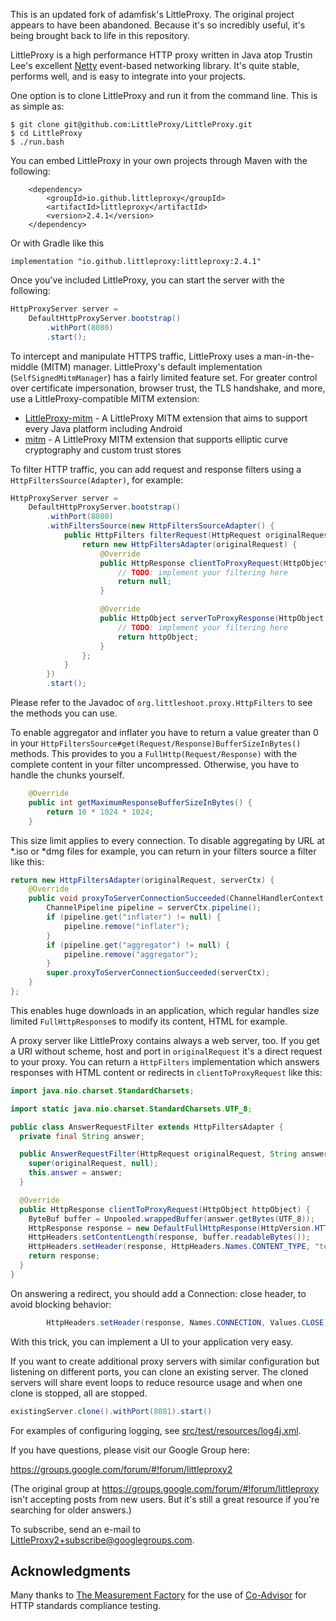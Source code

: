 This is an updated fork of adamfisk's LittleProxy.  The original project appears
to have been abandoned.  Because it's so incredibly useful, it's being brought
back to life in this repository.

LittleProxy is a high performance HTTP proxy written in Java atop Trustin Lee's
excellent [Netty](http://netty.io) event-based networking library. It's quite
stable, performs well, and is easy to integrate into your projects. 

One option is to clone LittleProxy and run it from the command line. This is as simple as:

```
$ git clone git@github.com:LittleProxy/LittleProxy.git
$ cd LittleProxy
$ ./run.bash
```

You can embed LittleProxy in your own projects through Maven with the following:
```
    <dependency>
        <groupId>io.github.littleproxy</groupId>
        <artifactId>littleproxy</artifactId>
        <version>2.4.1</version>
    </dependency>
```

Or with Gradle like this

`implementation "io.github.littleproxy:littleproxy:2.4.1"`

Once you've included LittleProxy, you can start the server with the following:

```java
HttpProxyServer server =
    DefaultHttpProxyServer.bootstrap()
        .withPort(8080)
        .start();
```

To intercept and manipulate HTTPS traffic, LittleProxy uses a man-in-the-middle (MITM) manager. LittleProxy's default
implementation (`SelfSignedMitmManager`) has a fairly limited feature set. For greater control over certificate impersonation,
browser trust, the TLS handshake, and more, use a LittleProxy-compatible MITM extension:
- [LittleProxy-mitm](https://github.com/ganskef/LittleProxy-mitm) - A LittleProxy MITM extension that aims to support every Java platform including Android
- [mitm](https://github.com/lightbody/browsermob-proxy/tree/master/mitm) - A LittleProxy MITM extension that supports elliptic curve cryptography and custom trust stores

To filter HTTP traffic, you can add request and response filters using a 
`HttpFiltersSource(Adapter)`, for example:

```java
HttpProxyServer server =
    DefaultHttpProxyServer.bootstrap()
        .withPort(8080)
        .withFiltersSource(new HttpFiltersSourceAdapter() {
            public HttpFilters filterRequest(HttpRequest originalRequest, ChannelHandlerContext ctx) {
                return new HttpFiltersAdapter(originalRequest) {
                    @Override
                    public HttpResponse clientToProxyRequest(HttpObject httpObject) {
                        // TODO: implement your filtering here
                        return null;
                    }

                    @Override
                    public HttpObject serverToProxyResponse(HttpObject httpObject) {
                        // TODO: implement your filtering here
                        return httpObject;
                    }
                };
            }
        })
        .start();
```

Please refer to the Javadoc of `org.littleshoot.proxy.HttpFilters` to see the 
methods you can use. 

To enable aggregator and inflater you have to return a value greater than 0 in 
your `HttpFiltersSource#get(Request/Response)BufferSizeInBytes()` methods. This 
provides to you a `FullHttp(Request/Response)` with the complete content in your 
filter uncompressed. Otherwise, you have to handle the chunks yourself.

```java
    @Override
    public int getMaximumResponseBufferSizeInBytes() {
        return 10 * 1024 * 1024;
    }
```

This size limit applies to every connection. To disable aggregating by URL at 
*.iso or *dmg files for example, you can return in your filters source a filter 
like this:

```java
return new HttpFiltersAdapter(originalRequest, serverCtx) {
    @Override
    public void proxyToServerConnectionSucceeded(ChannelHandlerContext serverCtx) {
        ChannelPipeline pipeline = serverCtx.pipeline();
        if (pipeline.get("inflater") != null) {
            pipeline.remove("inflater");
        }
        if (pipeline.get("aggregator") != null) {
            pipeline.remove("aggregator");
        }
        super.proxyToServerConnectionSucceeded(serverCtx);
    }
};
```
This enables huge downloads in an application, which regular handles size 
limited `FullHttpResponse`s to modify its content, HTML for example. 

A proxy server like LittleProxy contains always a web server, too. If you get a 
URI without scheme, host and port in `originalRequest` it's a direct request to 
your proxy. You can return a `HttpFilters` implementation which answers 
responses with HTML content or redirects in `clientToProxyRequest` like this:

```java
import java.nio.charset.StandardCharsets;

import static java.nio.charset.StandardCharsets.UTF_8;

public class AnswerRequestFilter extends HttpFiltersAdapter {
  private final String answer;

  public AnswerRequestFilter(HttpRequest originalRequest, String answer) {
    super(originalRequest, null);
    this.answer = answer;
  }

  @Override
  public HttpResponse clientToProxyRequest(HttpObject httpObject) {
    ByteBuf buffer = Unpooled.wrappedBuffer(answer.getBytes(UTF_8));
    HttpResponse response = new DefaultFullHttpResponse(HttpVersion.HTTP_1_1, HttpResponseStatus.OK, buffer);
    HttpHeaders.setContentLength(response, buffer.readableBytes());
    HttpHeaders.setHeader(response, HttpHeaders.Names.CONTENT_TYPE, "text/html");
    return response;
  }
}
```
On answering a redirect, you should add a Connection: close header, to avoid 
blocking behavior:
```java
		HttpHeaders.setHeader(response, Names.CONNECTION, Values.CLOSE);
```
With this trick, you can implement a UI to your application very easy.

If you want to create additional proxy servers with similar configuration but
listening on different ports, you can clone an existing server.  The cloned
servers will share event loops to reduce resource usage and when one clone is
stopped, all are stopped.

```java
existingServer.clone().withPort(8081).start()
```

For examples of configuring logging, see [src/test/resources/log4j.xml](src/test/resources/log4j.xml).

If you have questions, please visit our Google Group here:

https://groups.google.com/forum/#!forum/littleproxy2

(The original group at https://groups.google.com/forum/#!forum/littleproxy isn't
accepting posts from new users.  But it's still a great resource if you're
searching for older answers.)

To subscribe, send an e-mail to [LittleProxy2+subscribe@googlegroups.com](mailto:LittleProxy2+subscribe@googlegroups.com). 

Acknowledgments
---------------

Many thanks to [The Measurement Factory](http://www.measurement-factory.com/) for the
use of [Co-Advisor](http://coad.measurement-factory.com/) for HTTP standards
compliance testing. 
